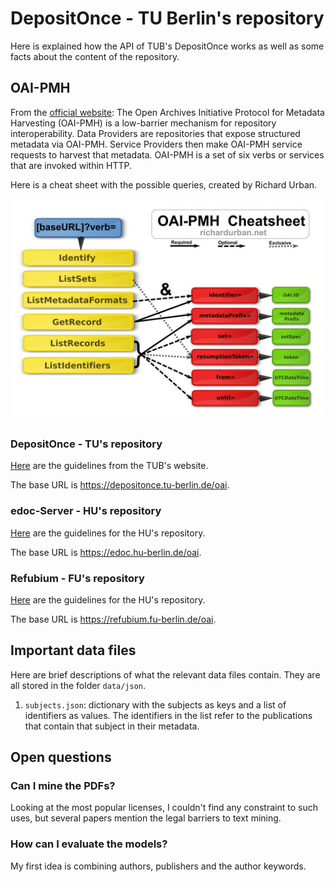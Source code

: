 # DepositOnce - TU Berlin's repository

Here is explained how the API of TUB's DepositOnce works as well as some facts about the content of the repository.

## OAI-PMH

From the [official website](https://www.openarchives.org/pmh/): The Open Archives Initiative Protocol for Metadata Harvesting (OAI-PMH) is a low-barrier mechanism for repository interoperability. Data Providers are repositories that expose structured metadata via OAI-PMH. Service Providers then make OAI-PMH service requests to harvest that metadata. OAI-PMH is a set of six verbs or services that are invoked within HTTP.

Here is a cheat sheet with the possible queries, created by Richard Urban.

![OAI-PMH cheat sheet](docs/oai-pmh_sheet.jpg)

### DepositOnce - TU's repository

[Here](https://www.szf.tu-berlin.de/menue/dienste_tools/repositorium_depositonce/leitfaden_fuer_depositonce/#c776530) are the guidelines from the TUB's website.

The base URL is https://depositonce.tu-berlin.de/oai.

### edoc-Server - HU's repository

[Here](https://edoc-info.hu-berlin.de/de/nutzung/nutzung_doku) are the guidelines for the HU's repository.

The base URL is https://edoc.hu-berlin.de/oai.

### Refubium - FU's repository

[Here](https://refubium.fu-berlin.de/) are the guidelines for the HU's repository.

The base URL is https://refubium.fu-berlin.de/oai.

## Important data files

Here are brief descriptions of what the relevant data files contain. They are all stored in the folder `data/json`.

1. `subjects.json`: dictionary with the subjects as keys and a list of identifiers as values. The identifiers in the list refer to the publications that contain that subject in their metadata.

## Open questions

### Can I mine the PDFs?

Looking at the most popular licenses, I couldn't find any constraint to such uses, but several papers mention the legal barriers to text mining.

### How can I evaluate the models?

My first idea is combining authors, publishers and the author keywords.
